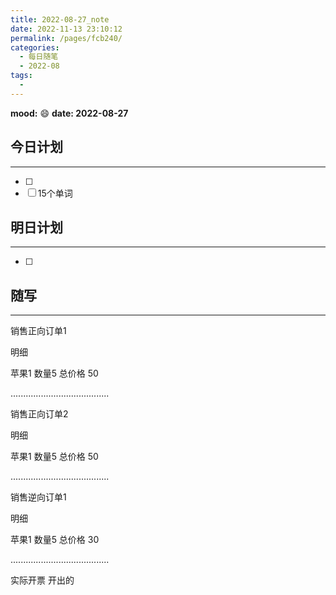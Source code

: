 ```yaml
---
title: 2022-08-27_note
date: 2022-11-13 23:10:12
permalink: /pages/fcb240/
categories:
  - 每日随笔
  - 2022-08
tags:
  - 
---
```

**mood:** :smile:  									**date: 2022-08-27**  
## 今日计划  
------
- [ ]  
- [ ]  15个单词
## 明日计划  
------
- [ ]  
## 随写 
------



销售正向订单1

明细

苹果1   数量5    总价格 50

.......................................



销售正向订单2

明细

苹果1   数量5    总价格 50

.......................................



销售逆向订单1

明细

苹果1   数量5    总价格 30

.......................................



实际开票 开出的





